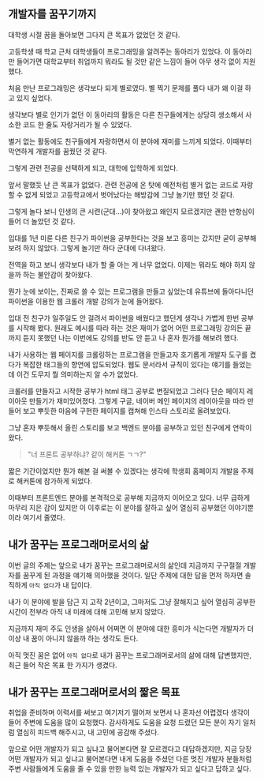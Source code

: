 ## 개발자를 꿈꾸기까지

대학생 시절 꿈을 돌아보면 그다지 큰 목표가 없었던 것 같다.

고등학생 때 학교 근처 대학생들이 프로그래밍을 알려주는 동아리가 있었다. 이 동아리만 들어가면 대학교부터 취업까지 뭐라도 될 것만 같은 느낌이 들어 아무 생각 없이 지원했다.

처음 만난 프로그래밍은 생각보다 되게 별로였다. 별 찍기 문제를 풀다 내가 왜 이걸 하고 있지 싶었다.

생각보다 별로 인기가 없던 이 동아리의 활동은 다른 친구들에게는 상당히 생소해서 사소한 코드 한 줄도 자랑거리가 될 수 있었다.

별거 없는 활동에도 친구들에게 자랑하면서 이 분야에 재미를 느끼게 되었다. 이때부터 막연하게 개발자를 꿈꿨던 것 같다.

그렇게 관련 전공을 선택하게 되고, 대학에 입학하게 되었다.

앞서 말했듯 난 큰 목표가 없었다. 관련 전공에 온 탓에 예전처럼 별거 없는 코드로 자랑할 수 없게 되었고 고등학교에서 벗어났다는 해방감에 그냥 놀기만 했던 것 같다.

그렇게 놀다 보니 인생의 큰 시련(군대...)이 찾아왔고 왜인지 모르겠지만 괜한 반항심이 들어 더 놀았던 것 같다.

입대를 1년 미룬 다른 친구가 파이썬을 공부한다는 것을 보고 흥미는 갔지만 굳이 공부해 보려 하지 않았다. 그렇게 놀기만 하다 군대에 다녀왔다.

전역을 하고 보니 생각보다 내가 할 줄 아는 게 너무 없었다. 이제는 뭐라도 해야 하지 않을까 하는 불안감이 찾아왔다.

뭔가 눈에 보이는, 진짜로 쓸 수 있는 프로그램을 만들고 싶었는데 유튜브에 돌아다니던 파이썬을 이용한 웹 크롤러 개발 강의가 눈에 들어왔다.

입대 전 친구가 일주일도 안 걸려서 파이썬을 배웠다고 했던게 생각나 가볍게 한번 공부를 시작해 봤다. 원래도 예시를 따라 하는 것은 재미가 없어 어떤 프로그래밍 강의든 끝까지 듣지 못했던 나는 이번에도 강의를 반도 안 듣고 나 혼자 뭔가를 해보려 했다.

내가 사용하는 웹 페이지를 크롤링하는 프로그램을 만들고자 호기롭게 개발자 도구를 켰다가 복잡한 태그들의 향연에 압도되었다. 웹도 문서라서 규칙이 있다는 얘기를 들었는데 이건 도무지 뭘 의미하는지 알 수가 없었다.

크롤러를 만들자고 시작한 공부가 html 태그 공부로 변질되었고 그러다 단순 페이지 레이아웃 만들기가 재미있어졌다. 그렇게 구글, 네이버 메인 페이지의 레이아웃을 따라 만들어 보고 뿌듯한 마음에 구현한 페이지를 캡쳐해 인스타 스토리로 올려보았다.

그냥 혼자 뿌듯해서 올린 스토리를 보고 백엔드 분야를 공부하고 있던 친구에게 연락이 왔다.

> "너 프론트 공부하냐? 같이 해커톤 ㄱㄱ?"

짧은 기간이었지만 뭔가 해본 걸 써볼 수 있겠다는 생각에 학생회 홈페이지 개발을 주제로 해커톤에 참가하게 되었다.

이때부터 프론트엔드 분야를 본격적으로 공부해 지금까지 이어오고 있다. 너무 급하게 마무리 지은 감이 있지만 이 이후로는 이 분야를 잘하고 싶어 열심히 공부했던 이야기뿐이라 여기서 줄였다.

## 내가 꿈꾸는 프로그래머로서의 삶

이번 글의 주제는 앞으로 내가 꿈꾸는 프로그래머로서의 삶인데 지금까지 구구절절 개발자를 꿈꾸게 된 과정을 얘기해 의아했을 것이다. 일단 주제에 대한 답을 먼저 하자면 솔직하게 `아직 없다`가 내 답이다.

내가 이 분야에 발을 담근 지 고작 2년이고, 그마저도 그냥 잘해지고 싶어 열심히 공부한 시간이 전부라 아직 내 미래에 대해 고민해 보지 않았다.

지금까지 재미 주도 인생을 살아서 어쩌면 이 분야에 대한 흥미가 식는다면 개발자가 더 이상 내 꿈이 아니지 않을까 하는 생각도 든다.

아직 멋진 꿈은 없어 `아직 없다`로 내가 꿈꾸는 프로그래머로서의 삶에 대해 답변했지만, 최근 들어 작은 목표 한 가지가 생겼다.

## 내가 꿈꾸는 프로그래머로서의 짧은 목표

취업을 준비하며 이력서를 써보고 여기저기 떨어져 보면서 나 혼자선 어렵겠다 생각이 들어 주변에 도움을 많이 요청했다. 감사하게도 도움을 요청 드렸던 모든 분이 자기 일처럼 열심히 피드백 해주시고, 내 고민에 공감해 주셨다.

앞으로 어떤 개발자가 되고 싶냐고 물어본다면 잘 모르겠다고 대답하겠지만, 지금 당장 어떤 개발자가 되고 싶냐고 물어본다면 내게 도움을 주셨던 다른 멋진 개발자 분들처럼 주변 사람들에게 도움을 줄 수 있을 만한 능력 있는 개발자가 되고 싶다고 답하고 싶다.
